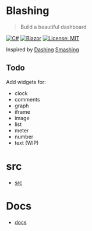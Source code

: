 # Blashing

> Build a beautiful dashboard

[![C#](https://img.shields.io/badge/c%23-%23239120.svg?style=for-the-badge&logo=c-sharp&logoColor=white)](https://learn.microsoft.com/en-us/dotnet/csharp/)
[![Blazor](https://img.shields.io/badge/blazor-%235C2D91.svg?style=for-the-badge&logo=blazor&logoColor=white)](https://dotnet.microsoft.com/en-us/apps/aspnet/web-apps/blazor)
[![License: MIT](https://img.shields.io/badge/License-MIT-lightgrey.svg?style=for-the-badge)](LICENSE) <!-- https://opensource.org/licenses/MIT -->

Inspired by [Dashing](https://github.com/Shopify/dashing) [Smashing](https://github.com/Smashing/smashing)

## Todo

Add widgets for:

- clock
- comments
- graph
- iframe
- image
- list
- meter
- number
- text (WIP)

# src

- [src](src/)

# Docs

- [docs](docs/README.md)
